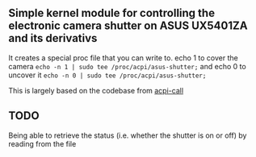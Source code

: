 ## Simple kernel module for controlling the electronic camera shutter on ASUS UX5401ZA and its derivativs

It creates a special proc file that you can write to. 
echo 1 to cover the camera
` echo -n 1 | sudo tee /proc/acpi/asus-shutter; `
and echo 0 to uncover it
` echo -n 0 | sudo tee /proc/acpi/asus-shutter; `

This is largely based on the codebase from [acpi-call](https://github.com/mkottman/acpi_call) 

## TODO
Being able to retrieve the status (i.e. whether the shutter is on or off) by reading from the file
